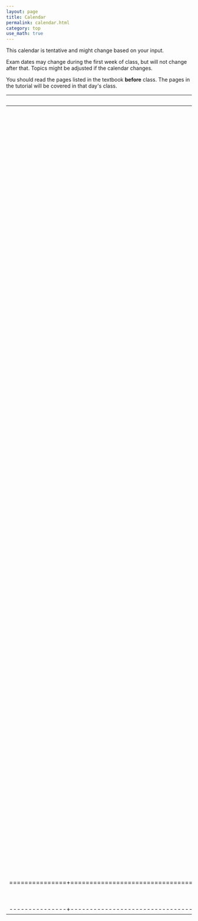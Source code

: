 ```yaml
---
layout: page
title: Calendar
permalink: calendar.html
category: top 
use_math: true
---
```


    
This calendar is tentative and might change based on your input. 

Exam dates may change during the first week of class, but will not change after that. Topics might be adjusted if the calendar changes.

You should read the pages listed in the textbook **before** class. The pages in the tutorial will be covered in that day's class.


| Date          | Topics                                                  | Assignments | Tutorials             | Quiz                    | Readings     |
|:-------------:|:-------------------------------------------------------:|:-----------:|:---------------------:|:-----------------------:|:------------:|
| 31 Aug | <a href="slides/lecture1/lecture1.pdf">Introduction to astronomy</a> |  |  |  |  |
| 2 Sept | <a href="slides/lecture2/lecture2.pdf">The celestial sphere; <br>apparent motion of the sky</a> | Assign HW1 | <a href="tutorials/celestial-sphere/celestial-sphere.pdf">Celestial Sphere</a> |  | <a href="https://openstax.org/books/astronomy/pages/1-6-a-tour-of-the-universe">Sec 1.6</a> |
| 7 Sept | <a href="slides/lecture3/lecture3.pdf">Consequences of the rotating Earth:<br> the celestial sphere</a> |  | <a href="tutorials/observers-on-earth/observers-on-earth.pdf">Observers on Earth</a> |  |  |
| 9 Sept | <a href="slides/lecture4/lecture4.pdf">Consequences of the revolving Earth: <br>the Sun and the stars</a> | HW1 due;<br>Assign HW2 | <a href="tutorials/zodiac-motion/zodiac-motion.pdf">The Zodiac</a> |  |  |
| 14 Sept | <a href="slides/lecture5/lecture5.pdf">Consequences of the revolving Earth: <br>sidereal and solar days</a> | HW2 due | Sidereal and Solar Day | Unit 1 |  |
| 16 Sept | <a href="slides/lecture6/lecture6.pdf">Consequences of the Earth’s tilt: <br> the seasons</a> | Assign HW3 | <a href="tutorials/the-seasons/the-seasons.pdf">The Seasons</a> |  |  |
| 21 Sept | <a href="slides/lecture7/lecture7.pdf">The phases of the moon</a> |  | Phases of the Moon |  |  |
| 23 Sept | <a href="slides/lecture8/lecture8.pdf">Timekeeping</a> | HW3 due<br>Assign Paper 1 |  |  |  |
| 28 Sept | <a href="slides/lecture9/lecture9.pdf">Interlude I: <br>"Science done well"</a> |  |  | Units 1+2 |  |
| 30 Sept | From geocentrism <br>to heliocentrism |  |  |  |  |
| 5 Oct | <a href="slides/lecture11/lecture11.pdf">Kepler’s laws of orbital motion</a> | Assign HW4 | <a href="tutorials/keplers-laws/keplers-laws.pdf">Kepler's laws</a> |  |  |
| 7 Oct | <a href="slides/lecture12/lecture12.pdf">The law of gravitation</a> | HW4 (short) due | Gravitation | Units 2+3 |  |
| 12 Oct | <a href="slides/lecture13/lecture13.pdf">Newton’s laws of motion</a> |  | <a href="tutorials/newtons-laws-of-motion/newtons-laws-of-motion.pdf">Newton's laws of motion</a> |  |  |
| 14 Oct | The conservation of energy | HW4 due | <a href="tutorials/conservation-of-energy/conservation-of-energy.pdf">Conservation of energy</a> | Units 3+4 |  |
| 19 Oct | Interlude II: <br>"Science done poorly" | Paper 1 due<br>Assign Paper 2 |  |  |  |
| 21 Oct | The nature of light | Assign HW5 | EM spectrum |  |  |
| 26 Oct | Thermal radiation |  | Thermal radiation |  |  |
| 28 Oct | Comparing stars | HW5 due |  | Units 4+5 |  |
| 2 Nov | Atomic energy levels:<br> absorption and emission | Assign HW6 |  |  |  |
| 4 Nov | Putting it all together: <br>Spectroscopy | Paper 2 due | Spectroscopy |  |  |
| 9 Nov | Composition of and <br>workings of the Sun | HW6 due |  |  |  |
| 11 Nov | The formation of <br>stars and planets |  |  | Units 5+6 |  |
| 16 Nov | The effect of atmospheres on<br>sunlight and planetlight | Assign HW7 |  |  |  |
| 18 Nov | The greenhouse effect |  | The greenhouse effect | Unit 6+7 |  |
| 30 Nov | Climate change in depth | HW7 due |  |  |  |
| 2 Dec | Spaceflight: <br>getting to the Moon |  |  |  |  |
| 7 Dec | Beyond the Moon: <br>Ad astra per aspera! |  |  |  |  |
| 9 Dec | To the stars: <br>ad astra per aspera!, II |  |  |  |  |
|===============+=========================================================+=============+=======================+=========================+==============+
| 14 Dec | FINAL EXAM: 3pm-5pm |  |  |  |  |
|---------------+---------------------------------------------------------+-------------+-----------------------+-------------------------+--------------+



